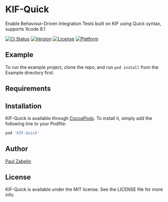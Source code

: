 # KIF-Quick
Enable Behaviour-Driven Integration Tests built on KIF using Quick syntax, supports Xcode 8.1

[![CI Status](http://img.shields.io/travis/doordash/KIF-Quick.svg?style=flat)](https://travis-ci.org/doordash/KIF-Quick)
[![Version](https://img.shields.io/cocoapods/v/KIF-Quick.svg?style=flat)](http://cocoapods.org/pods/KIF-Quick)
[![License](https://img.shields.io/cocoapods/l/KIF-Quick.svg?style=flat)](http://cocoapods.org/pods/KIF-Quick)
[![Platform](https://img.shields.io/cocoapods/p/KIF-Quick.svg?style=flat)](http://cocoapods.org/pods/KIF-Quick)

## Example

To run the example project, clone the repo, and run `pod install` from the Example directory first.

## Requirements

## Installation

KIF-Quick is available through [CocoaPods](http://cocoapods.org). To install
it, simply add the following line to your Podfile:

```ruby
pod 'KIF-Quick'
```

## Author

[Paul Zabelin](https://github.com/paulz)

## License

KIF-Quick is available under the MIT license. See the LICENSE file for more info.

